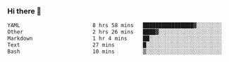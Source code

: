 ### Hi there 👋

<!--
**urzz/urzz** is a ✨ _special_ ✨ repository because its `README.md` (this file) appears on your GitHub profile.

Here are some ideas to get you started:

- 🔭 I’m currently working on ...
- 🌱 I’m currently learning ...
- 👯 I’m looking to collaborate on ...
- 🤔 I’m looking for help with ...
- 💬 Ask me about ...
- 📫 How to reach me: ...
- 😄 Pronouns: ...
- ⚡ Fun fact: ...
-->

<!--START_SECTION:waka-->

```txt
YAML                       8 hrs 58 mins   ████████████████▓░░░░░░░░   67.17 %
Other                      2 hrs 26 mins   ████▓░░░░░░░░░░░░░░░░░░░░   18.34 %
Markdown                   1 hr 4 mins     ██░░░░░░░░░░░░░░░░░░░░░░░   08.04 %
Text                       27 mins         █░░░░░░░░░░░░░░░░░░░░░░░░   03.44 %
Bash                       10 mins         ▒░░░░░░░░░░░░░░░░░░░░░░░░   01.33 %
```

<!--END_SECTION:waka-->

